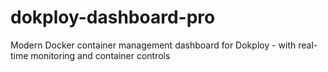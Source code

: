 # dokploy-dashboard-pro
Modern Docker container management dashboard for Dokploy - with real-time monitoring and container controls
